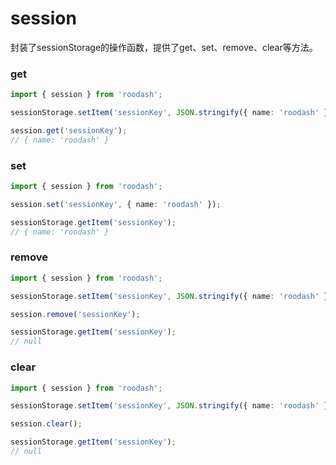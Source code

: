 # session

封装了sessionStorage的操作函数，提供了get、set、remove、clear等方法。

### get
```typescript 
import { session } from 'roodash';

sessionStorage.setItem('sessionKey', JSON.stringify({ name: 'roodash' }));

session.get('sessionKey');
// { name: 'roodash' }
```

### set
```typescript
import { session } from 'roodash';

session.set('sessionKey', { name: 'roodash' });

sessionStorage.getItem('sessionKey');
// { name: 'roodash' }
```

### remove
```typescript
import { session } from 'roodash';

sessionStorage.setItem('sessionKey', JSON.stringify({ name: 'roodash' }));

session.remove('sessionKey');

sessionStorage.getItem('sessionKey');
// null
```

### clear
```typescript
import { session } from 'roodash';

sessionStorage.setItem('sessionKey', JSON.stringify({ name: 'roodash' }));

session.clear();

sessionStorage.getItem('sessionKey');
// null
```
